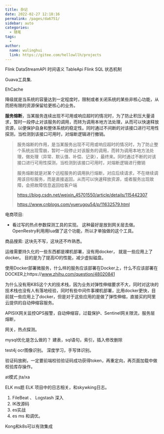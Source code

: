 ```yaml
---
title: 杂记
date: 2022-02-27 12:18:16
permalink: /pages/da6751/
sidebar: auto
categories:
  - 随笔
tags:
  - 
author: 
  name: wulinghui
  link: https://gitee.com/hellowllh/projects
---
```

Flink
DataStreamAPI
时间语义
TableApi
Flink SQL
状态机制






Guava工具集.





EhCache









降级就是当系统的容量达到一定程度时，限制或者关闭系统的某些非核心功能，从而把有限的资源保留给更核心的业务。





**服务熔断**，当某服务连续出现不可用或响应超时的情况时，为了防止积压大量请求，暂时一段停止对该服务的调用，而转为调用本地方法处理，从而可以快速释放资源，以便保护自身和整体系统的稳定性。同时通过不间断的对该接口进行可用性探测，当检测到该接口可用时，对熔断逻辑进行撤销。

> 服务熔断的作用，是当某服务出现不可用或响应超时的情况时，为了防止整个系统出现雪崩，暂时一段停止对该服务的调用，而转为调用本地方法处理，做处理（异常、默认值、补偿、记录），最终来。同时通过不断的对该接口进行可用性探测，当检测到该接口可用时，对熔断逻辑进行撤销
>
> 服务熔断就是对某个远程服务的调用执行熔断，对应后续请求，不在继续调用该目标服务，而是直接返回，从而可以快速释放资源，或者服务出现故障，会把故障信息返回给客户端
>
> https://blog.csdn.net/weixin_45701550/article/details/115442307
>
> https://www.cnblogs.com/yuerugou54/p/11632579.html







电商项目: 

- 看过写的热点参数探测工具的实现。 这种最好是放到网关层去做。OpenRestry利用用lua做了这个功能，所以才单独做的这个工具。

商品搜索: 这块先不写，这块还不咋熟悉。



















运维需要持久化的一些东西都是裸机部署，没有用docker， 就是一些应用上了docker。 目的是为了提高IO的性能，减少虚拟磁盘。

使用Docker部署微服务，什么样的服务应该部署在Docker上，什么不应该部署在DOCKER上https://www.zhihu.com/question/48020841

为什么没有用K8S这个大的技术栈，因为业务对弹性伸缩要求不大，同时对这块的技术栈也没有人有落地经验，同时有些中间件事裸机部署，比用docker更快，目前就一些应用上了docker，但是对于这些应用的是做了弹性伸缩，直接买的阿里云提供的自动伸缩容服务。





APISIX网关监控QPS报警，自动伸缩容，过载保护、Sentinel网关限流，服务层熔断，









网关，热点探测。

mysql优化是怎么做的？
建表，sql语句，索引，插入修改删除



test4j  ocr图像识别。
深度学习，手写体识别。

验证码放刷，一定要前端校验验证码成功获得token，再重定向，再页面加载中做校验库存操作。



at模式
jta/xa













ELK ms题
ELK 项目中的日志相关，和skywking日志。




1. FileBeat  、 Logstash 深入
2. IK改源码
3. es实战
4. es ms 和调优。













Kong和k8s可以有效集成

